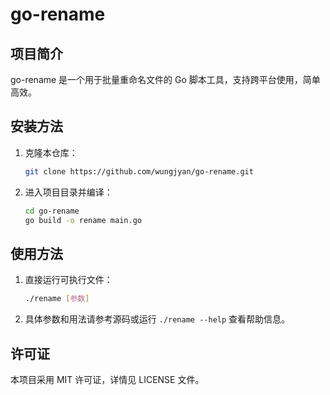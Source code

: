 # go-rename

## 项目简介

go-rename 是一个用于批量重命名文件的 Go 脚本工具，支持跨平台使用，简单高效。

## 安装方法

1. 克隆本仓库：
   ```bash
   git clone https://github.com/wungjyan/go-rename.git
   ```
2. 进入项目目录并编译：
   ```bash
   cd go-rename
   go build -o rename main.go
   ```

## 使用方法

1. 直接运行可执行文件：
   ```bash
   ./rename [参数]
   ```
2. 具体参数和用法请参考源码或运行 `./rename --help` 查看帮助信息。

## 许可证

本项目采用 MIT 许可证，详情见 LICENSE 文件。 